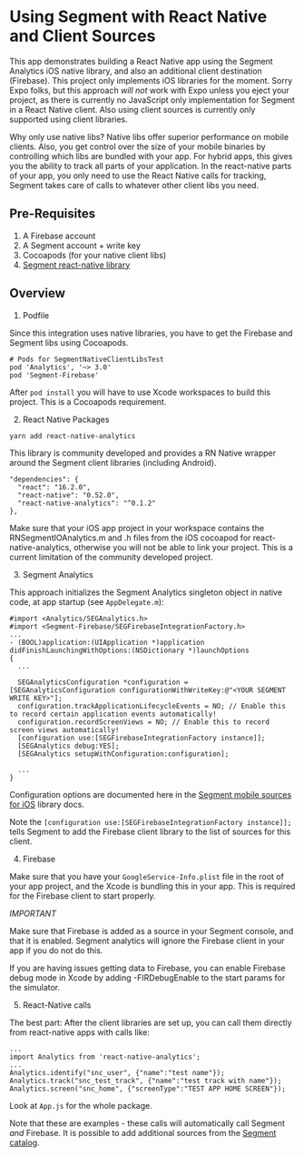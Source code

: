 # Using Segment with React Native and Client Sources

This app demonstrates building a React Native app using the Segment Analytics iOS native library, and also an additional client destination (Firebase).  This project only implements iOS libraries for the moment.  Sorry Expo folks, but this approach *will not* work with Expo unless you eject your project, as there is currently no JavaScript only implementation for Segment in a React Native client.  Also using client sources is currently only supported using client libraries.

Why only use native libs?  Native libs offer superior performance on mobile clients.  Also, you get control over the size of your mobile binaries by controlling which libs are bundled with your app.  For hybrid apps, this gives you the ability to track all parts of your application. In the react-native parts of your app, you only need to use the React Native calls for tracking, Segment takes care of calls to whatever other client libs you need.

## Pre-Requisites

1. A Firebase account
2. A Segment account + write key
3. Cocoapods (for your native client libs)
4. [Segment react-native library](https://github.com/tonyxiao/react-native-analytics)

## Overview

1. Podfile

Since this integration uses native libraries, you have to get the Firebase and Segment libs using Cocoapods.

```
# Pods for SegmentNativeClientLibsTest
pod 'Analytics', '~> 3.0'
pod 'Segment-Firebase'
```

After `pod install` you will have to use Xcode workspaces to build this project.  This is a Cocoapods requirement.

2. React Native Packages

`yarn add react-native-analytics`

This library is community developed and provides a RN Native wrapper around the Segment client libraries (including Android).

```
"dependencies": {
  "react": "16.2.0",
  "react-native": "0.52.0",
  "react-native-analytics": "^0.1.2"
},
```

Make sure that your iOS app project in your workspace contains the RNSegmentIOAnalytics.m and .h files from the iOS cocoapod for react-native-analytics, otherwise you will not be able to link your project.  This is a current limitation of the community developed project.

3. Segment Analytics

This approach initializes the Segment Analytics singleton object in native code, at app startup (see `AppDelegate.m`):

```
#import <Analytics/SEGAnalytics.h>
#import <Segment-Firebase/SEGFirebaseIntegrationFactory.h>
...
- (BOOL)application:(UIApplication *)application didFinishLaunchingWithOptions:(NSDictionary *)launchOptions
{
  ...

  SEGAnalyticsConfiguration *configuration = [SEGAnalyticsConfiguration configurationWithWriteKey:@"<YOUR SEGMENT WRITE KEY>"];
  configuration.trackApplicationLifecycleEvents = NO; // Enable this to record certain application events automatically!
  configuration.recordScreenViews = NO; // Enable this to record screen views automatically!
  [configuration use:[SEGFirebaseIntegrationFactory instance]];
  [SEGAnalytics debug:YES];
  [SEGAnalytics setupWithConfiguration:configuration];

  ...
}
```

Configuration options are documented here in the [Segment mobile sources for iOS](https://segment.com/docs/sources/mobile/ios/) library docs.

Note the `[configuration use:[SEGFirebaseIntegrationFactory instance]];` tells Segment to add the Firebase client library to the list of sources for this client.

4. Firebase

Make sure that you have your `GoogleService-Info.plist` file in the root of your app project, and the Xcode is bundling this in your app.  This is required for the Firebase client to start properly.

*IMPORTANT*

Make sure that Firebase is added as a source in your Segment console, and that it is enabled.  Segment analytics will ignore the Firebase client in your app if you do not do this.

If you are having issues getting data to Firebase, you can enable Firebase debug mode in Xcode by adding -FIRDebugEnable to the start params for the simulator.

5. React-Native calls

The best part:  After the client libraries are set up, you can call them directly from react-native apps with calls like:

```
...
import Analytics from 'react-native-analytics';
...
Analytics.identify("snc_user", {"name":"test name"});
Analytics.track("snc_test_track", {"name":"test track with name"});
Analytics.screen("snc_home", {"screenType":"TEST APP HOME SCREEN"});
```

Look at `App.js` for the whole package.

Note that these are examples - these calls will automatically call Segment *and* Firebase.  It is possible to add additional sources from the [Segment catalog](https://segment.com/docs/sources/).

